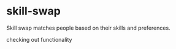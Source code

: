 # skill-swap
Skill swap matches people based on their skills and preferences.

checking out functionality